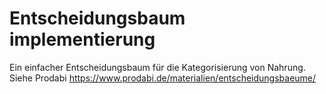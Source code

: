 # Entscheidungsbaum implementierung
Ein einfacher Entscheidungsbaum für die Kategorisierung von Nahrung. Siehe Prodabi https://www.prodabi.de/materialien/entscheidungsbaeume/
